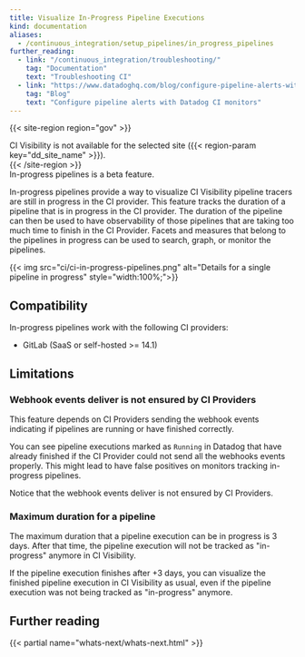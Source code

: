```yaml
---
title: Visualize In-Progress Pipeline Executions
kind: documentation
aliases:
  - /continuous_integration/setup_pipelines/in_progress_pipelines
further_reading:
  - link: "/continuous_integration/troubleshooting/"
    tag: "Documentation"
    text: "Troubleshooting CI"
  - link: "https://www.datadoghq.com/blog/configure-pipeline-alerts-with-ci-monitors/"
    tag: "Blog"
    text: "Configure pipeline alerts with Datadog CI monitors"  
---
```


{{< site-region region="gov" >}}
<div class="alert alert-warning">CI Visibility is not available for the selected site ({{< region-param key="dd_site_name" >}}).</div>
{{< /site-region >}}

<div class="alert alert-info">In-progress pipelines is a beta feature.</div>

In-progress pipelines provide a way to visualize CI Visibility pipeline tracers are still in progress in the CI provider.
This feature tracks the duration of a pipeline that is in progress in the CI provider. The duration of the pipeline can then be used to have observability of those pipelines that are taking too much time to finish in the CI Provider. Facets and measures that belong to the pipelines in progress can be used to search, graph, or monitor the pipelines.

{{< img src="ci/ci-in-progress-pipelines.png" alt="Details for a single pipeline in progress" style="width:100%;">}}

## Compatibility

In-progress pipelines work with the following CI providers:

- GitLab (SaaS or self-hosted >= 14.1)

## Limitations

### Webhook events deliver is not ensured by CI Providers

This feature depends on CI Providers sending the webhook events indicating if pipelines are running or have finished correctly.

You can see pipeline executions marked as `Running` in Datadog that have already finished if the CI Provider could not send all the webhooks events properly. This might lead to have false positives on monitors tracking in-progress pipelines.

Notice that the webhook events deliver is not ensured by CI Providers.

### Maximum duration for a pipeline

The maximum duration that a pipeline execution can be in progress is 3 days. After that time, the pipeline execution will not be tracked as "in-progress" anymore in CI Visibility. 

If the pipeline execution finishes after +3 days, you can visualize the finished pipeline execution in CI Visibility as usual, even if the pipeline execution was not being tracked as "in-progress" anymore.

## Further reading

{{< partial name="whats-next/whats-next.html" >}}

[1]: https://app.datadoghq.com/ci/pipelines
[2]: /api/latest/ci-visibility-pipelines/#send-pipeline-event
[6]: https://app.datadoghq.com/ci/pipeline-executions
[8]: https://app.datadoghq.com/dashboard/lists
[9]: https://app.datadoghq.com/notebook/list
[10]: /dashboards
[11]: /notebooks
[12]: /monitors/types/ci
[13]: https://app.datadoghq.com/ci/test-runs